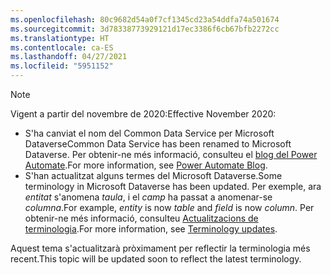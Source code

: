 ```yaml
---
ms.openlocfilehash: 80c9682d54a0f7cf1345cd23a54ddfa74a501674
ms.sourcegitcommit: 3d78338773929121d17ec3386f6cb67bfb2272cc
ms.translationtype: HT
ms.contentlocale: ca-ES
ms.lasthandoff: 04/27/2021
ms.locfileid: "5951152"
---
```

> [!NOTE]
> <span data-ttu-id="f2be9-101">Vigent a partir del novembre de 2020:</span><span class="sxs-lookup"><span data-stu-id="f2be9-101">Effective November 2020:</span></span>
>
> - <span data-ttu-id="f2be9-102">S'ha canviat el nom del Common Data Service per Microsoft Dataverse</span><span class="sxs-lookup"><span data-stu-id="f2be9-102">Common Data Service has been renamed to Microsoft Dataverse.</span></span> <span data-ttu-id="f2be9-103">Per obtenir-ne més informació, consulteu el [blog del Power Automate](https://aka.ms/PAuAppBlog).</span><span class="sxs-lookup"><span data-stu-id="f2be9-103">For more information, see [Power Automate Blog](https://aka.ms/PAuAppBlog).</span></span>
> - <span data-ttu-id="f2be9-104">S'han actualitzat alguns termes del Microsoft Dataverse.</span><span class="sxs-lookup"><span data-stu-id="f2be9-104">Some terminology in Microsoft Dataverse has been updated.</span></span> <span data-ttu-id="f2be9-105">Per exemple, ara *entitat* s'anomena *taula*, i el *camp* ha passat a anomenar-se *columna*.</span><span class="sxs-lookup"><span data-stu-id="f2be9-105">For example, *entity* is now *table* and *field* is now *column*.</span></span> <span data-ttu-id="f2be9-106">Per obtenir-ne més informació, consulteu [Actualitzacions de terminologia](/powerapps/maker/data-platform/data-platform-intro).</span><span class="sxs-lookup"><span data-stu-id="f2be9-106">For more information, see [Terminology updates](/powerapps/maker/data-platform/data-platform-intro).</span></span>
>
> <span data-ttu-id="f2be9-107">Aquest tema s'actualitzarà pròximament per reflectir la terminologia més recent.</span><span class="sxs-lookup"><span data-stu-id="f2be9-107">This topic will be updated soon to reflect the latest terminology.</span></span>